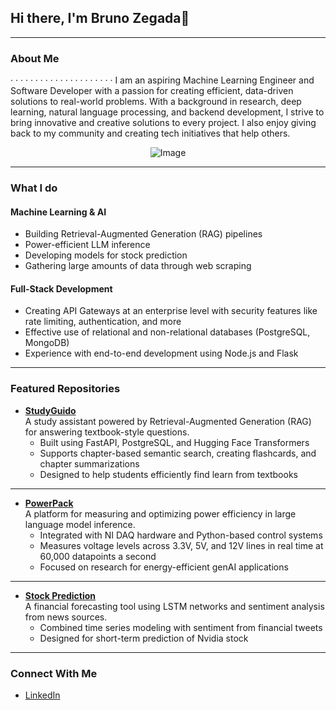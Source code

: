 ## Hi there, I'm Bruno Zegada👋

---

### About Me
· · · · · · · · · · · · · · · · · · · · ·
I am an aspiring Machine Learning Engineer and Software Developer with a passion for creating efficient, data-driven solutions to real-world problems. With a background in research, deep learning, natural language processing, and backend development, I strive to bring innovative and creative solutions to every project. I also enjoy giving back to my community and creating tech initiatives that help others.

<p align="center">
  <img src="https://github.com/user-attachments/assets/298cc015-fae4-4e3a-8987-50b085e1368f" alt="Image" />
</p>

---
### What I do

#### Machine Learning & AI
- Building Retrieval-Augmented Generation (RAG) pipelines
- Power-efficient LLM inference
- Developing models for stock prediction
- Gathering large amounts of data through web scraping

#### Full-Stack Development
- Creating API Gateways at an enterprise level with security features like rate limiting, authentication, and more
- Effective use of relational and non-relational databases (PostgreSQL, MongoDB)
- Experience with end-to-end development using Node.js and Flask
---

### Featured Repositories

- [**StudyGuido**](https://github.com/BZGbluno/StudyGuider)  
  A study assistant powered by Retrieval-Augmented Generation (RAG) for answering textbook-style questions.
  - Built using FastAPI, PostgreSQL, and Hugging Face Transformers
  - Supports chapter-based semantic search, creating flashcards, and chapter summarizations
  - Designed to help students efficiently find learn from textbooks
***
- [**PowerPack**](https://github.com/BZGbluno/PowerPack)  
  A platform for measuring and optimizing power efficiency in large language model inference.
  - Integrated with NI DAQ hardware and Python-based control systems
  - Measures voltage levels across 3.3V, 5V, and 12V lines in real time at 60,000 datapoints a second
  - Focused on research for energy-efficient genAI applications
***
- [**Stock Prediction**](https://github.com/BZGbluno/Financial-Forecasting-using-LSTM-Sentiment)  
  A financial forecasting tool using LSTM networks and sentiment analysis from news sources.
  - Combined time series modeling with sentiment from financial tweets
  - Designed for short-term prediction of Nvidia stock
---

### Connect With Me
- [LinkedIn](https://www.linkedin.com/in/bruno-zegada-guzman/)

<!--
**BZGbluno/BZGbluno** is a ✨ _special_ ✨ repository because its `README.md` (this file) appears on your GitHub profile.

Here are some ideas to get you started:

- 🔭 I’m currently working on ...
- 🌱 I’m currently learning ...
- 👯 I’m looking to collaborate on ...
- 🤔 I’m looking for help with ...
- 💬 Ask me about ...
- 📫 How to reach me: ...
- 😄 Pronouns: ...
- ⚡ Fun fact: ...
-->
